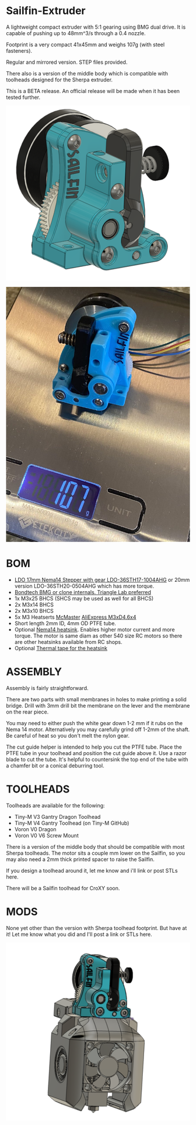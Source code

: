 # Sailfin-Extruder
A lightweight compact extruder with 5:1 gearing using BMG dual drive.   It is capable of pushing up to 48mm^3/s through a 0.4 nozzle.

Footprint is a very compact 41x45mm and weighs 107g (with steel fasteners).

Regular and mirrored version.   STEP files provided.  

There also is a version of the middle body which is compatible with toolheads designed for the Sherpa extruder.

This is a BETA release.  An official release will be made when it has been tested further.

![Sailfin](https://github.com/CroXY3D/Sailfin-Extruder/blob/main/images/sailfin_large.png)

![Sailfin Scale](https://github.com/CroXY3D/Sailfin-Extruder/blob/main/images/sailfin_scale.jpg)


# BOM
* [LDO 17mm Nema14 Stepper with gear LDO-36STH17-1004AHG](https://www.printedsolid.com/products/ldo-nema-14-motor-ldo-36sth17-1004ahg?variant=32690500370517) or 20mm version LDO-36STH20-0504AHG which has more torque.
* [Bondtech BMG or clone internals.  Triangle Lab preferred](https://www.aliexpress.com/item/4000021186440.html)
* 1x M3x25 BHCS (SHCS may be used as well for all BHCS)
* 2x M3x14 BHCS
* 2x M3x10 BHCS
* 5x M3 Heatserts [McMaster](https://www.mcmaster.com/94459A130/) [AliExpress M3xD4.6x4](https://www.aliexpress.com/item/4000232858343.html)
* Short length 2mm ID, 4mm OD PTFE tube.
* Optional [Nema14 heatsink](https://www.filastruder.com/products/heatsink-for-pg35l-geared-stepper-motor?_pos=5&_sid=4f2b94743&_ss=r).  Enables higher motor current and more torque.  The motor is same diam as other 540 size RC motors so there are other heatsinks available from RC shops.
* Optional [Thermal tape for the heatsink](https://smile.amazon.com/Thermal-Adhesive-Performance-Heatsink-Computer/dp/B085CLXM7J/ref=sr_1_3?dchild=1&keywords=thermal+tape&qid=1617072316&sr=8-3)

# ASSEMBLY
Assembly is fairly straightforward.  

There are two parts with small membranes in holes to make printing a solid bridge.  Drill with 3mm drill bit the membrane on the lever and the membrane on the rear piece.

You may need to either push the white gear down 1-2 mm if it rubs on the Nema 14 motor.  Alternatively you may carefully grind off 1-2mm of the shaft.  Be careful of heat so you don't melt the nylon gear.

The cut guide helper is intended to help you cut the PTFE tube.   Place the PTFE tube in your toolhead and position the cut guide above it.  Use a razor blade to cut the tube.  It's helpful to countersink the top end of the tube with a chamfer bit or a conical deburring tool.

# TOOLHEADS

Toolheads are available for the following:
* Tiny-M V3 Gantry Dragon Toolhead
* Tiny-M V4 Gantry Toolhead (on Tiny-M GitHub)
* Voron V0 Dragon
* Voron V0 V6 Screw Mount

There is a version of the middle body that should be compatible with most Sherpa toolheads.  The motor sits a couple mm lower on the Sailfin, so you may also need a 2mm thick printed spacer to raise the Sailfin.

If you design a toolhead around it, let me know and i'll link or post STLs here.

There will be a Sailfin toolhead for CroXY soon.   

# MODS

None yet other than the version with Sherpa toolhead footprint.  But have at it!  Let me know what you did and I'll post a link or STLs here.

![Tiny-M Toolhead](https://github.com/CroXY3D/Sailfin-Extruder/blob/main/images/tiny_m_dragon.png)

